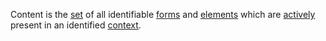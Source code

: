 Content is the [set](https://github.com/gcassel/Modular-Organization-Terminology/blob/master/terms/set.md) of all identifiable [forms](https://github.com/gcassel/Modular-Organization-Terminology/blob/master/terms/form.md) and [elements](https://github.com/gcassel/Modular-Organization-Terminology/blob/master/terms/element.md) which are [actively](https://github.com/gcassel/Modular-Organization-Terminology/blob/master/terms/active.md) present in an identified [context](https://github.com/gcassel/Modular-Organization-Terminology/blob/master/terms/context.md).
